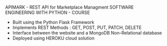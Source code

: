 APIMARK - REST API for Marketplace Managment
SOFTWARE ENGINEERING WITH PYTHON - COURSE

- Built using the Python Flask Framework
- Implements REST Methods : GET, POST, PUT, PATCH, DELETE
- Interface between the website and a MongoDB Non-Relational database
- Deployed using HEROKU cloud solution
